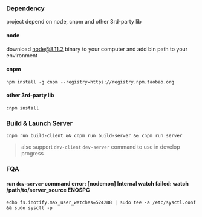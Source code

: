### Dependency

project depend on node, cnpm and other 3rd-party lib

#### node

download node@8.11.2 binary to your computer and add bin path to your environment

#### cnpm

`npm install -g cnpm --registry=https://registry.npm.taobao.org`

#### other 3rd-party lib

`cnpm install`

### Build & Launch Server

`cnpm run build-client && cnpm run build-server && cnpm run server`

>also support `dev-client` `dev-server` command to use in develop progress

### FQA

#### run `dev-server` command error: [nodemon] Internal watch failed: watch /path/to/server_source ENOSPC

`echo fs.inotify.max_user_watches=524288 | sudo tee -a /etc/sysctl.conf && sudo sysctl -p`
